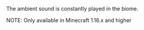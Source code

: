 The ambient sound is constantly played in the biome.

NOTE: Only available in Minecraft 1.16.x and higher